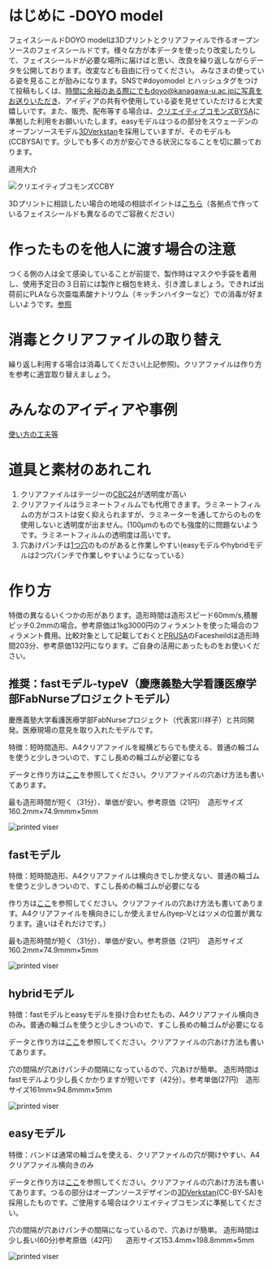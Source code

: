 # はじめに -DOYO model
フェイスシールドDOYO modelは3Dプリントとクリアファイルで作るオープンソースのフェイスシールドです。様々な方が本データを使ったり改変したりして、フェイスシールドが必要な場所に届けばと思い、改良を繰り返しながらデータを公開しております。改変なども自由に行ってください。
みなさまの使っている姿を見ることが励みになります。SNSで#doyomodel とハッシュタグをつけて投稿もしくは、時間に余裕のある際にでもdoyo@kanagawa-u.ac.jpに写真をお送りいただき、アイディアの共有や使用している姿を見せていただけると大変嬉しいです。また、販売、配布等する場合は、[クリエイティブコモンズBYSA](https://creativecommons.org/licenses/by-sa/3.0/deed.ja)に準拠した利用をお願いいたします。easyモデルはつるの部分をスウェーデンのオープンソースモデル[3DVerkstan](https://www.youmagine.com/designs/protective-visor-by-3dverkstan)を採用していますが、そのモデルも(CCBYSA)です。少しでも多くの方が安心できる状況になることを切に願っております。

道用大介

![クリエイティブコモンズCCBY](images/by-sa.png)


3Dプリントに相談したい場合の地域の相談ポイントは[こちら](https://docs.google.com/spreadsheets/d/16uBDolQvzngyMJQvsT39ABCoXYZEh3b5nu410ns1KtE/edit?usp=sharing)（各拠点で作っているフェイスシールドも異なるのでご容赦ください）



# 作ったものを他人に渡す場合の注意
つくる側の人は全て感染していることが前提で、製作時はマスクや手袋を着用し、使用予定日の３日前には製作と梱包を終え、引き渡しましょう。できれば出荷前にPLAなら次亜塩素酸ナトリウム（キッチンハイターなど）での消毒が好ましいようです。[参照](https://help.prusa3d.com/en/article/prusa-face-shield-disinfection_125457?fbclid=IwAR1E9TaWje1hrFnzYF6KLgC5qMqZX60T88_2Ch9ydYj7H9O7tvyOMQv_r-4#not-recommended-methodshttps://help.prusa3d.com/en/article/prusa-face-shield-disinfection_125457?fbclid=IwAR1E9TaWje1hrFnzYF6KLgC5qMqZX60T88_2Ch9ydYj7H9O7tvyOMQv_r-4#not-recommended-methods)

# 消毒とクリアファイルの取り替え
繰り返し利用する場合は消毒してください(上記参照)。クリアファイルは作り方を参考に適宜取り替えましょう。

# みんなのアイディアや事例
[使い方の工夫等](usages/README.md)

# 道具と素材のあれこれ
1. クリアファイルはテージーの[CBC24](https://jp.misumi-ec.com/vona2/detail/223006915907/?HissuCode=CBC-24)が透明度が高い
2. クリアファイルはラミネートフィルムでも代用できます。ラミネートフィルムの方がコストは安く抑えられますが、ラミネーターを通してからのものを使用しないと透明度が出ません。(100μmのものでも強度的に問題ないようです。ラミネートフィルムの透明度は高いです。
3. 穴あけパンチは[1つ穴](https://www.amazon.co.jp/%E3%82%AB%E3%83%BC%E3%83%AB%E4%BA%8B%E5%8B%99%E5%99%A8-%E7%A9%B4%E3%81%82%E3%81%91%E3%83%91%E3%83%B3%E3%83%81-18%E6%9E%9A-%E3%83%96%E3%83%AB%E3%83%BC-SD-15-3-B/dp/B002UKPANU/ref=pd_lpo_229_t_0/355-5200154-9043314?_encoding=UTF8&pd_rd_i=B00CEPLT8Q&pd_rd_r=7bf896b1-2a47-4264-9537-bacd488a21b8&pd_rd_w=CTvLL&pd_rd_wg=Ey0jT&pf_rd_p=4b55d259-ebf0-4306-905a-7762d1b93740&pf_rd_r=K69H67YACJRK8N88XNW2&refRID=K69H67YACJRK8N88XNW2&th=1)のものがあると作業しやすい(easyモデルやhybridモデルは2つ穴パンチで作業しやすいようになっている）

# 作り方
特徴の異なるいくつかの形があります。造形時間は造形スピード60mm/s,積層ピッチ0.2mmの場合。参考原価は1kg3000円のフィラメントを使った場合のフィラメント費用。比較対象として記載しておくと[PRUSA](https://www.prusaprinters.org/prints/25857-prusa-protective-face-shield-rc2)のFacesheildは造形時間203分、参考原価132円になります。ご自身の活用にあったものをお使いください。

## 推奨：fastモデル-typeV（慶應義塾大学看護医療学部FabNurseプロジェクトモデル）
慶應義塾大学看護医療学部FabNurseプロジェクト（代表宮川祥子）と共同開発。医療現場の意見を取り入れたモデルです。

特徴：短時間造形、A4クリアファイルを縦横どちらでも使える、普通の輪ゴムを使うと少しきついので、すこし長めの輪ゴムが必要になる

データと作り方は[ここ](ver2_fast_typeV/README.md)を参照してください。クリアファイルの穴あけ方法も書いてあります。

最も造形時間が短く（31分）、単価が安い。参考原価（21円）　造形サイズ160.2mm×74.9mmm×5mm

![printed viser](images/fastV-01.jpeg)

## fastモデル
特徴：短時間造形、A4クリアファイルは横向きでしか使えない、普通の輪ゴムを使うと少しきついので、すこし長めの輪ゴムが必要になる

作り方は[ここ](ver2_small/README.md)を参照してください。クリアファイルの穴あけ方法も書いてあります。A4クリアファイルを横向きにしか使えません(tyep-Vとはツメの位置が異なります。違いはそれだけです。）


最も造形時間が短く（31分）、単価が安い。参考原価（21円）　造形サイズ160.2mm×74.9mmm×5mm

![printed viser](images/ver2-2.jpeg)


## hybridモデル
特徴：fastモデルとeasyモデルを掛け合わせたもの、A4クリアファイル横向きのみ。普通の輪ゴムを使うと少しきついので、すこし長めの輪ゴムが必要になる

データと作り方は[ここ](ver2_hybrid/README.md)を参照してください。クリアファイルの穴あけ方法も書いてあります。

穴の間隔が穴あけパンチの間隔になっているので、穴あけが簡単。
造形時間はfastモデルより少し長くかかりますが短いです（42分）。参考単価(27円)　造形サイズ161mm×94.8mmm×5mm

![printed viser](images/ver2h-1.png)



## easyモデル
特徴：バンドは通常の輪ゴムを使える、クリアファイルの穴が開けやすい、A4クリアファイル横向きのみ

データと作り方は[ここ](ver1_4hole/README.md)を参照してください。クリアファイルの穴あけ方法も書いてあります。つるの部分はオープンソースデザインの[3DVerkstan](https://www.youmagine.com/designs/protective-visor-by-3dverkstan)(CC-BY-SA)を採用したものです。ご使用する場合はクリエイティブコモンズに準拠してください。

穴の間隔が穴あけパンチの間隔になっているので、穴あけが簡単。
造形時間は少し長い(60分)参考原価（42円） 　造形サイズ153.4mm×198.8mmm×5mm


![printed viser](images/ver1-2_1.jpeg)
